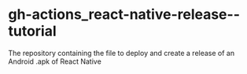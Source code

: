 # gh-actions_react-native-release--tutorial
The repository containing the file to deploy and create a release of an Android .apk of React Native
